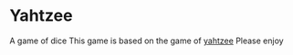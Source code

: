 # Yahtzee
A game of dice 
This game is based on the game of [yahtzee](https://en.wikipedia.org/wiki/Yahtzee#Yahtzee)
Please enjoy
